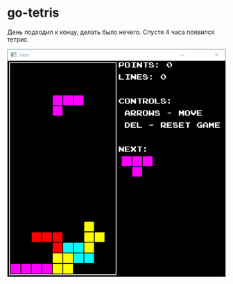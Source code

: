 # go-tetris

День подходил к концу, делать было нечего. Спустя 4 часа появился тетрис.

![tetris screenshot](.github/screenshot.png)
